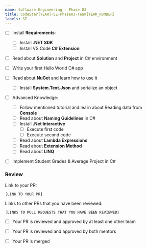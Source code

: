 ```yaml
---
name: Software Engineering - Phase 03
title: CodeStar[YEAR]-SE-Phase03-Team[TEAM_NUMBER]
labels: SE
---
```


-   [ ] Install **Requirements**:

    -   [ ] Install **.NET SDK**
    -   [ ] Install VS Code **C# Extension**

-   [ ] Read about **Solution** and **Project** in C# environment

-   [ ] Write your first Hello World C# app

-   [ ] Read about **NuGet** and learn how to use it

    -   [ ] Install **System.Text.Json** and serialize an object

-   [ ] Advanced Knowledge:

    -   [ ] Follow mentioned tutorial and learn about Reading data from **Console**
    -   [ ] Read about **Naming Guidelines** in C#
    -   [ ] Install **.Net Interactive**
        -   [ ] Execute first code
        -   [ ] Execute second code
    -   [ ] Read about **Lambda Expressions**
    -   [ ] Read about **Extension Method**
    -   [ ] Read about **LINQ**

-   [ ] Implement Student Grades & Average Project in C#

### Review

Link to your PR:

`[LINK TO YOUR PR]`

Links to other PRs that you have been reviewed:

`[LINKS TO PULL REQUESTS THAT YOU HAVE BEEN REVIEWED]`

-   [ ] Your PR is reviewed and approved by at least one other team

-   [ ] Your PR is reviewed and approved by both mentors

-   [ ] Your PR is merged
